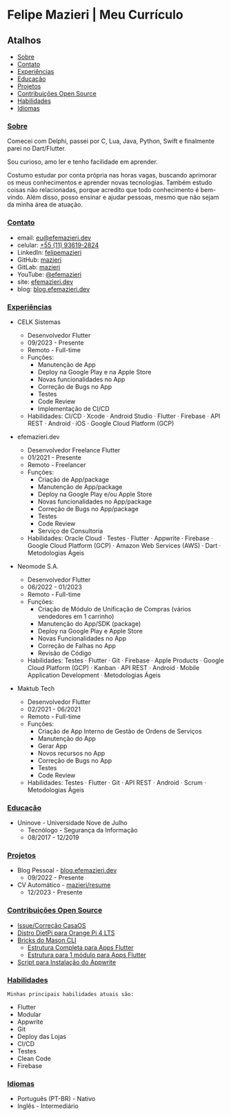 # Felipe Mazieri | Meu Currículo

<!-- EXCLUDE - remove_init -  EXCLUDE -->

## Atalhos

- [Sobre](#sobre)
- [Contato](#contato)
- [Experiências](#experiências)
- [Educação](#educação)
- [Projetos](#projetos)
- [Contribuições Open Source](#contribuições-open-source)
- [Habilidades](#habilidades)
- [Idiomas](#idiomas)

<!-- EXCLUDE - remove_end -  EXCLUDE -->

### [Sobre](#atalhos)

Comecei com Delphi, passei por C, Lua, Java, Python, Swift e finalmente parei no Dart/Flutter.

Sou curioso, amo ler e tenho facilidade em aprender.

Costumo estudar por conta própria nas horas vagas, buscando aprimorar os meus conhecimentos e aprender novas tecnologias. Também estudo coisas não relacionadas, porque acredito que todo conhecimento é bem-vindo. Além disso, posso ensinar e ajudar pessoas, mesmo que não sejam da minha área de atuação.

### [Contato](#atalhos)

- email: [eu@efemazieri.dev](mailto:eu@efemazieri.dev)
- celular: [+55 (11) 93619-2824](tel:+5511936192824)
- LinkedIn: [felipemazieri](https://www.linkedin.com/in/felipemazieri/)
- GitHub: [mazieri](https://github.com/mazieri)
- GitLab: [mazieri](https://gitlab.com/mazieri)
- YouTube: [@efemazieri](https://www.youtube.com/@efemazieri)
- site: [efemazieri.dev](https://efemazieri.dev/)
- blog: [blog.efemazieri.dev](https://blog.efemazieri.dev/)

### [Experiências](#atalhos)

- CELK Sistemas
  - Desenvolvedor Flutter
  - 09/2023 - Presente
  - Remoto - Full-time
  - Funções:
    - Manutenção de App
    - Deploy na Google Play e na Apple Store
    - Novas funcionalidades no App
    - Correção de Bugs no App
    - Testes
    - Code Review
    - Implementação de CI/CD
  - Habilidades: CI/CD · Xcode · Android Studio · Flutter · Firebase · API REST · Android · iOS · Google Cloud Platform (GCP)


- efemazieri.dev
  - Desenvolvedor Freelance Flutter
  - 01/2021 - Presente
  - Remoto - Freelancer
  - Funções:
    - Criação de App/package
    - Manutenção de App/package
    - Deploy na Google Play e/ou Apple Store
    - Novas funcionalidades no App/package
    - Correção de Bugs no App/package
    - Testes
    - Code Review
    - Serviço de Consultoria
  - Habilidades: Oracle Cloud · Testes · Flutter · Appwrite · Firebase · Google Cloud Platform (GCP) · Amazon Web Services (AWS) · Dart · Metodologias Ágeis


- Neomode S.A.
  - Desenvolvedor Flutter
  - 06/2022 - 01/2023
  - Remoto - Full-time
  - Funções:
    - Criação de Módulo de Unificação de Compras (vários vendedores em 1 carrinho)
    - Manutenção do App/SDK (package)
    - Deploy na Google Play e Apple Store
    - Novas Funcionalidades no App
    - Correção de Falhas no App
    - Revisão de Código
  - Habilidades: Testes · Flutter · Git · Firebase · Apple Products · Google Cloud Platform (GCP) · Kanban · API REST · Android · Mobile Application Development · Metodologias Ágeis


- Maktub Tech
  - Desenvolvedor Flutter
  - 02/2021 - 06/2021
  - Remoto - Full-time
  - Funções:
    - Criação de App Interno de Gestão de Ordens de Serviços
    - Manutenção do App
    - Gerar App
    - Novos recursos no App
    - Correção de Bugs no App
    - Testes
    - Code Review
  - Habilidades: Testes · Flutter · Git · API REST · Android · Scrum · Metodologias Ágeis

### [Educação](#atalhos)

- Uninove - Universidade Nove de Julho
  - Tecnólogo - Segurança da Informação
  - 08/2017 - 12/2019

### [Projetos](#atalhos)

- Blog Pessoal - [blog.efemazieri.dev](https://blog.efemazieri.dev)
  - 09/2022 - Presente
- CV Automático - [mazieri/resume](https://github.com/mazieri/resume)
  - 12/2023 - Presente

### [Contribuições Open Source](#atalhos)

- [Issue/Correção CasaOS](https://github.com/IceWhaleTech/CasaOS/issues/916)
- [Distro DietPi para Orange Pi 4 LTS](https://gitlab.com/mazieri/orange/-/tree/main/IMG/DietPi/v1.0?ref_type=heads)
- [Bricks do Mason CLI](https://github.com/mazieri/bricks)
  - [Estrutura Completa para Apps Flutter](https://brickhub.dev/bricks/struct_cplt/1.0.0)
  - [Estrutura para 1 módulo para Apps Flutter](https://brickhub.dev/bricks/mod/1.0.0)
- [Script para Instalação do Appwrite](https://gitlab.com/mazieri/get_appwrite)

### [Habilidades](#atalhos)

`Minhas principais habilidades atuais são:`

- Flutter
- Modular
- Appwrite
- Git
- Deploy das Lojas
- CI/CD
- Testes
- Clean Code
- Firebase

### [Idiomas](#atalhos)

- Português (PT-BR) - Nativo
- Inglês - Intermediário
